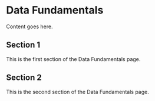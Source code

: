 # Data Fundamentals

Content goes here.

## Section 1

This is the first section of the Data Fundamentals page.

## Section 2

This is the second section of the Data Fundamentals page.

